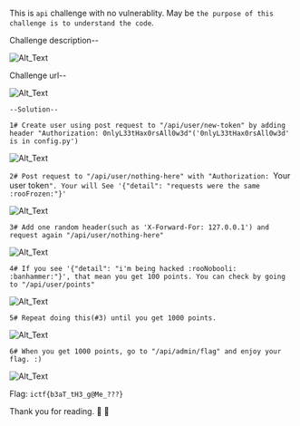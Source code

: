 This is `api` challenge with no vulnerablity. May be `the purpose of this challenge is to understand the code`.

Challenge description--

![Alt_Text](https://i.imgur.com/guIOWhJ.png)

Challenge url--

![Alt_Text](https://i.imgur.com/JzI2H7s.png)

`--Solution--`

`1# Create user using post request to "/api/user/new-token" by adding header "Authorization: 0nlyL33tHax0rsAll0w3d"('0nlyL33tHax0rsAll0w3d' is in config.py')`

![Alt_Text](https://i.imgur.com/jmPount.png)

`2# Post request to "/api/user/nothing-here" with "Authorization: `Your user token`". Your will See '{"detail": "requests were the same :rooFrozen:"}'`

![Alt_Text](https://i.imgur.com/qxVo8Jd.png)

`3# Add one random header(such as 'X-Forward-For: 127.0.0.1') and request again "/api/user/nothing-here"`

![Alt_Text](https://i.imgur.com/pgWxWR0.png)

`4# If you see '{"detail": "i'm being hacked :rooNobooli: :banhammer:"}', that mean you get 100 points. You can check by going to "/api/user/points"`

![Alt_Text](https://i.imgur.com/igzutXn.png)

`5# Repeat doing this(#3) until you get 1000 points.`

![Alt_Text](https://i.imgur.com/D5hsjoK.png)

`6# When you get 1000 points, go to "/api/admin/flag" and enjoy your flag. :)`

![Alt_Text](https://i.imgur.com/R3SBn5p.png)

Flag: `ictf{b3aT_tH3_g@Me_???}`

Thank you for reading. :cowboy_hat_face: :cowboy_hat_face:
